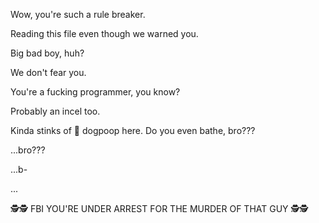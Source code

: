 Wow, you're such a rule breaker. 

Reading this file even though we warned you. 

Big bad boy, huh? 

We don't fear you. 

You're a fucking programmer, you know?

Probably an incel too.

Kinda stinks of 💩 dogpoop here. Do you even bathe, bro???

...bro???

...b-

... 

🕵🕵 FBI YOU'RE UNDER ARREST FOR THE MURDER OF THAT GUY 🕵🕵